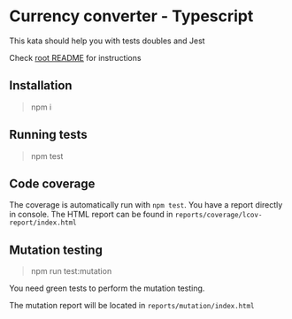 # Currency converter - Typescript

This kata should help you with tests doubles and Jest

Check [root README](../README.md) for instructions

## Installation

> npm i

## Running tests

> npm test

## Code coverage

The coverage is automatically run with `npm test`. You have a report directly in console. The HTML report can be found in `reports/coverage/lcov-report/index.html`

## Mutation testing

> npm run test:mutation

You need green tests to perform the mutation testing.

The mutation report will be located in `reports/mutation/index.html`
